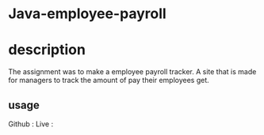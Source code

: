 # Java-employee-payroll

# description
The assignment was to make a employee payroll tracker. A site that is made for managers to track the amount of pay their employees get. 
## usage
Github : 
Live : 
